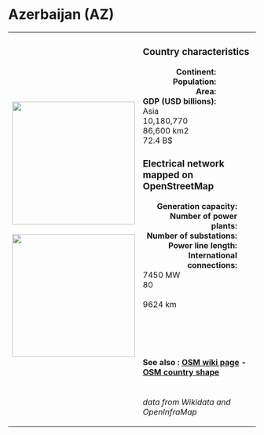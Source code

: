 # Azerbaijan (AZ)

<table width="90%">
<tr>
<td>
<img src="https://upload.wikimedia.org/wikipedia/commons/d/dd/Flag_of_Azerbaijan.svg" width="250">
<br><br>
<img src="https://upload.wikimedia.org/wikipedia/commons/7/75/Azerbaijan_orthographic_projection.svg" width="250"></td>
<td>
<h3>Country characteristics</h3>
<div style="display: inline-block;text-align:right;margin-right:30px;font-weight: bold;">
Continent:<br>Population:<br>Area:<br>GDP (USD billions):
</div>
<div style="display: inline-block;">
Asia<br>10,180,770<br>86,600 km2<br>72.4 B$
</div>
<h3>Electrical network mapped on OpenStreetMap</h3>
<div style="display: inline-block;text-align:right;margin-right:30px;font-weight: bold;">Generation capacity:<br>
Number of power plants:<br>
Number of substations:<br>
Power line length:<br>
International connections:<br>
</div>
<div style="display: inline-block;">7450 MW<br>
80<br>
<br>
9624 km<br>
<br>
</div>

<br><br><h4>See also :
<a href="https://wiki.openstreetmap.org/wiki/Power_networks/Azerbaijan" target="_blank">OSM wiki page</a> -
<a href="https://openstreetmap.org/relation/364110" target="_blank">OSM country shape</a>
</h4>

<br><i>data from Wikidata and OpenInfraMap</i>
</td>
</tr>
</table>




